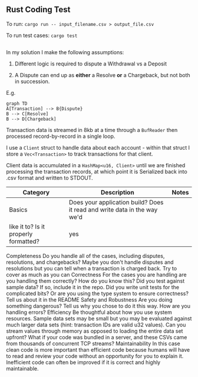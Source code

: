 ## Rust Coding Test
To run: `cargo run -- input_filename.csv > output_file.csv`

To run test cases: `cargo test`
##

In my solution I make the following assumptions:

  

1. Different logic is required to dispute a Withdrawal vs a Deposit

2. A Dispute can end up as **either** a Resolve **or** a Chargeback, but not both in succession.

  E.g.
```mermaid
graph TD
A[Transaction] --> B{Dispute}
B --> C[Resolve]
B --> D[Chargeback]

```
Transaction data is streamed in 8kb at a time through a `BufReader` then processed record-by-record in a single loop. 

I use a `Client` struct to handle data about each account - within that struct I store a `Vec<Transaction>` to track transactions for that client.

Client data is accumulated in a `HashMap<u16, Client>` until we are finished processing the transaction records, at which point it is Serialized back into .csv format and written to STDOUT. 

|Category | Description| Notes |
|---------|------------|-------|
|Basics   |Does your application build? Does it read and write data in the way we'd
like it to? Is it properly formatted?| yes |
Completeness Do you handle all of the cases, including disputes, resolutions, and
chargebacks? Maybe you don't handle disputes and resolutions but you
can tell when a transaction is charged back. Try to cover as much as you
can
Correctness For the cases you are handling are you handling them correctly? How do
you know this? Did you test against sample data? If so, include it in the
repo. Did you write unit tests for the complicated bits? Or are you using the
type system to ensure correctness? Tell us about it in the README
Safety and
Robustness
Are you doing something dangerous? Tell us why you chose to do it this
way. How are you handling errors?
Efficiency Be thoughtful about how you use system resources. Sample data sets may
be small but you may be evaluated against much larger data sets (hint:
transaction IDs are valid u32 values). Can you stream values through
memory as opposed to loading the entire data set upfront? What if your
code was bundled in a server, and these CSVs came from thousands of
concurrent TCP streams?
Maintainability In this case clean code is more important than efficient code because
humans will have to read and review your code without an opportunity for
you to explain it. Inefficient code can often be improved if it is correct and
highly maintainable.
